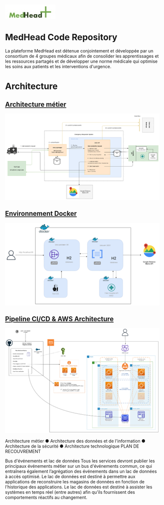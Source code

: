 ![MedHead Logo](./docs/images/medhead_logo.png)

# MedHead Code Repository

La plateforme MedHead est détenue conjointement et développée par un consortium de 4 groupes médicaux afin de consolider les apprentissages et les ressources partagés et de développer une norme médicale qui optimise les soins aux patients et les interventions d'urgence.


# Architecture

## [Architecture métier](./docs/Architecture_metier.md)

[![Architecture métier](./docs/images/Architecture_metier_simple.png)](./docs/Architecture_metier.md)


## [Environnement Docker](./docs/Docker_Environnement.md)

[![Architecture logicielle](./docs/images/Docker_Environnement.png)](./docs/Docker_Environnement.md)


## [Pipeline CI/CD & AWS Architecture](./docs/AWS_Architecture.md)

[![Architecture AWS](./docs/images/AWS_Architecture.png)](./docs/AWS_Architecture.md)


Architecture métier
● Architecture des données et de l'information
● Architecture de la sécurité
● Architecture technologique
PLAN DE RECOUVREMENT



Bus d'événements et lac de données Tous les services devront publier les
principaux événements métier sur un bus d'événements commun, ce qui
entraînera également l’agrégation des événements dans un lac de
données à accès optimisé. Le lac de données est destiné à permettre aux
applications de reconstruire les magasins de données en fonction de
l'historique des applications. Le lac de données est destiné à assister les
systèmes en temps réel (entre autres) afin qu’ils fournissent des
comportements réactifs au changement.


